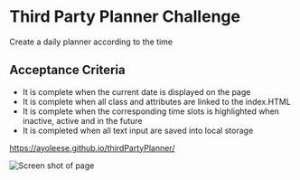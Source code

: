 # Third Party Planner Challenge
 Create a daily planner according to the time 

## Acceptance Criteria
* It is complete when the current date is displayed on the page
* It is complete when all class and attributes are linked to the index.HTML
* It is complete when the corresponding time slots is highlighted when inactive, active and in the future
* It is completed when all text input are saved into local storage

https://ayoleese.github.io/thirdPartyPlanner/

![Screen shot of page](<Screenshot 2023-10-26 at 11.05.13 PM.png>)
